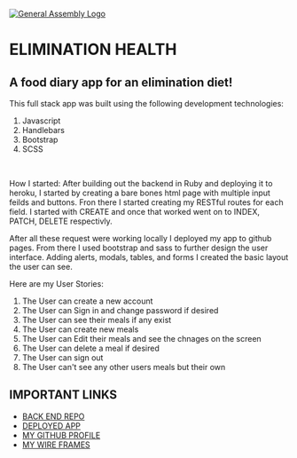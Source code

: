 [![General Assembly Logo](https://camo.githubusercontent.com/1a91b05b8f4d44b5bbfb83abac2b0996d8e26c92/687474703a2f2f692e696d6775722e636f6d2f6b6538555354712e706e67)](https://generalassemb.ly/education/web-development-immersive)


<h1> ELIMINATION HEALTH </h1>

<h2> A food diary app for an elimination diet! </h2>

<p>
This full stack app was built using the following development technologies:
  <ol>
    <li>Javascript</li>
    <li>Handlebars</li>
    <li>Bootstrap</li>
    <li>SCSS</li>
  </ol>

  <br>

  How I started:
    After building out the backend in Ruby and deploying it to heroku, I started by creating a bare bones html page with multiple input feilds and buttons. Fron there I started creating my RESTful routes for each field. I started with CREATE and once that worked went on to INDEX, PATCH, DELETE respectivly.

After all these request were working locally I deployed my app to github pages. From there I used bootstrap and sass to further design the user interface. Adding alerts, modals, tables, and forms I created the basic layout the user can see.

Here are my User Stories:
  <ol>
    <li>The User can create a new account</li>
    <li>The User can Sign in and change password if desired</li>
    <li>The User can see their meals if any exist</li>
    <li>The User can create new meals</li>
    <li>The User can Edit their meals and see the chnages on the screen</li>
    <li>The User can delete a meal if desired</li>
    <li>The User can sign out</li>
    <li>The User can't see any other users meals but their own</li>
  </ol>

  <h2>IMPORTANT LINKS</h2>

  <ul>
    <li><a href="https://github.com/mario7746/Elimination-Health-API">BACK END REPO </a></li>
    <li><a href="https://mario7746.github.io/Elimination-Health"> DEPLOYED APP </a></li>
    <li><a href="https://github.com/mario7746"> MY GITHUB PROFILE </a></li>
    <li><a href="http://imgur.com/a/g7LRD"> MY WIRE FRAMES </a></li>
  </ul>
